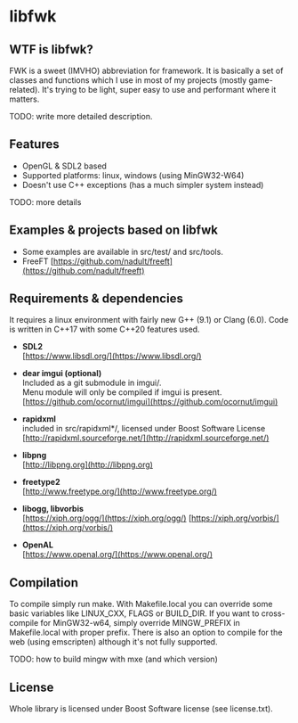 # libfwk

## WTF is libfwk?

FWK is a sweet (IMVHO) abbreviation for framework. It is basically a set of classes
and functions which I use in most of my projects (mostly game-related). It's trying
to be light, super easy to use and performant where it matters.

TODO: write more detailed description.

## Features

- OpenGL & SDL2 based
- Supported platforms: linux, windows (using MinGW32-W64)
- Doesn't use C++ exceptions (has a much simpler system instead)

TODO: more details

## Examples & projects based on libfwk

* Some examples are available in src/test/ and src/tools.
* FreeFT [https://github.com/nadult/freeft](https://github.com/nadult/freeft)

## Requirements & dependencies

It requires a linux environment with fairly new G++ (9.1) or Clang (6.0).
Code is written in C++17 with some C++20 features used. 

* **SDL2**   
	[https://www.libsdl.org/](https://www.libsdl.org/)

* **dear imgui (optional)**  
	Included as a git submodule in imgui/.  
	Menu module will only be compiled if imgui is present.  
	[https://github.com/ocornut/imgui](https://github.com/ocornut/imgui)

* **rapidxml**  
	included in src/rapidxml*/, licensed under Boost Software License  
	[http://rapidxml.sourceforge.net/](http://rapidxml.sourceforge.net/)

* **libpng**  
	[http://libpng.org](http://libpng.org)

* **freetype2**  
	[http://www.freetype.org/](http://www.freetype.org/)

* **libogg, libvorbis**  
	[https://xiph.org/ogg/](https://xiph.org/ogg/)
	[https://xiph.org/vorbis/](https://xiph.org/vorbis/)

* **OpenAL**  
	[https://www.openal.org/](https://www.openal.org/)


## Compilation

To compile simply run make. With Makefile.local you can override some basic variables
like LINUX\_CXX, FLAGS or BUILD\_DIR. If you want to cross-compile for MinGW32-w64,
simply override MINGW\_PREFIX in Makefile.local with proper prefix.
There is also an option to compile for the web (using emscripten) although it's not
fully supported.

TODO: how to build mingw with mxe (and which version)

## License

Whole library is licensed under Boost Software license (see license.txt).

